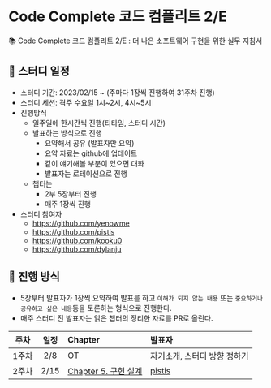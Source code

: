# Code Complete 코드 컴플리트 2/E

📚 Code Complete 코드 컴플리트 2/E : 더 나은 소프트웨어 구현을 위한 실무 지침서

## 📆 스터디 일정

- 스터디 기간: 2023/02/15 ~ (주마다 1장씩 진행하여 31주차 진행)
- 스터디 세션: 격주 수요일 1시~2시, 4시~5시
- 진행방식
    - 일주일에 한시간씩 진행(티타임, 스터디 시간)
    - 발표하는 방식으로 진행
        - 요약해서 공유 (발표자만 요약)
        - 요약 자료는 github에 업데이트
        - 같이 얘기해볼 부분이 있으면 대화
        - 발표자는 로테이션으로 진행
    - 챕터는
        - 2부 5장부터 진행
        - 매주 1장씩 진행
- 스터디 참여자
    - https://github.com/yenowme
    - https://github.com/pistis
    - https://github.com/kooku0
    - https://github.com/dylanju

## 📜 진행 방식

- 5장부터 발표자가 1장씩 요약하여 발표를 하고 `이해가 되지 않는 내용` 또는 `중요하거나 공유하고 싶은 내용`등을 토론하는 형식으로 진행한다.
- 매주 스터디 전 발표자는 읽은 챕터의 정리한 자료를 PR로 올린다.

|  주차  |  일정  | Chapter | 발표자 |
|:----:|:----:|:---------------------------------------|:--------------------------------|
| 1주차  | 2/8 | OT | 자기소개, 스터디 방향 정하기 |
| 2주차  | 2/15 | [Chapter 5. 구현 설계](./chapter5-구현설계.md) | [pistis](https://github.com/pistis) |
